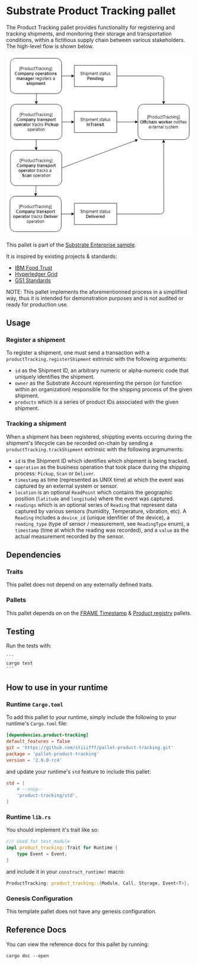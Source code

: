 # Substrate Product Tracking pallet

The Product Tracking pallet provides functionality for registering and tracking shipments, and monitoring their storage and transportation conditions, within a fictitious supply chain between various stakeholders.
The high-level flow is shown below.

![shipment flow](docs/shipment_flow.png)

This pallet is part of the [Substrate Enterprise sample](https://github.com/gautamdhameja/substrate-enterprise-sample).

It is inspired by existing projects & standards:
- [IBM Food Trust](https://github.com/IBM/IFT-Developer-Zone/wiki/APIs)
- [Hyperledger Grid](https://www.hyperledger.org/use/grid)
- [GS1 Standards](https://www.gs1.org/standards)

NOTE: This pallet implements the aforementionned process in a simplified way, thus it is intended for demonstration purposes and is not audited or ready for production use.

## Usage

### Register a shipment

To register a shipment, one must send a transaction with a `productTracking.registerShipment` extrinsic with the following arguments:
- `id` as the Shipment ID, an arbitrary numeric or alpha-numeric code that uniquely identifies the shipment.
- `owner` as the Substrate Account representing the person (or function within an organization) responsible for the shipping process of the given shipment.
- `products` which is a series of product IDs associated with the given shipment.

### Tracking a shipment

When a shipment has been registered, shippting events occuring during the shipment's lifecycle can be recorded on-chain by sending a `productTracking.trackShipment` extrinsic with the following argmuments:
- `id` is the Shipment ID which identifies which shipment is being tracked.
- `operation` as the business operation that took place during the shipping process: `Pickup`, `Scan` or `Deliver`.
- `timestamp` as time (represented as UNIX time) at which the event was captured by an external system or sensor.
- `location` is an optional `ReadPoint` which contains the geographic position (`latitude` and `longitude`) where the event was captured.
- `readings` which is an optional series of `Reading` that represent data captured by various sensors (humidity, Temperature, vibration, etc). A `Reading` includes a `device_id` (unique idenfitier of the device), a `reading_type` (type of sensor / measurement, see `ReadingType` enum), a `timestamp` (time at which the reading was recorded), and a `value` as the actual measurement recorded by the sensor.

## Dependencies

### Traits

This pallet does not depend on any externally defined traits.

### Pallets

This pallet depends on on the [FRAME Timestamp](https://docs.rs/crate/pallet-timestamp) & [Product registry](https://github.com/stiiifff/pallet-product-registry) pallets.

## Testing

Run the tests with:

    ```
    cargo test
    ```

## How to use in your runtime

### Runtime `Cargo.toml`

To add this pallet to your runtime, simply include the following to your runtime's `Cargo.toml` file:

```TOML
[dependencies.product-tracking]
default_features = false
git = 'https://github.com/stiiifff/pallet-product-tracking.git'
package = 'pallet-product-tracking'
version = '2.0.0-rc4'
```

and update your runtime's `std` feature to include this pallet:

```TOML
std = [
    # --snip--
    'product-tracking/std',
]
```

### Runtime `lib.rs`

You should implement it's trait like so:

```rust
/// Used for test_module
impl product_tracking::Trait for Runtime {
	type Event = Event;
}
```

and include it in your `construct_runtime!` macro:

```rust
ProductTracking: product_tracking::{Module, Call, Storage, Event<T>},
```

### Genesis Configuration

This template pallet does not have any genesis configuration.

## Reference Docs

You can view the reference docs for this pallet by running:

```
cargo doc --open
```
